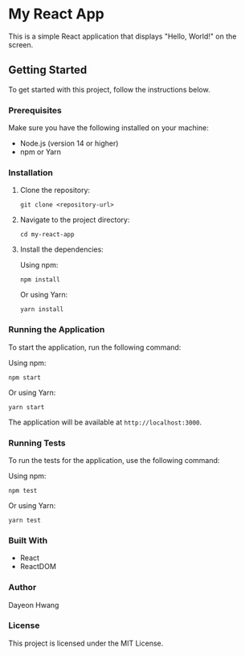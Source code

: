 # My React App

This is a simple React application that displays "Hello, World!" on the screen.

## Getting Started

To get started with this project, follow the instructions below.

### Prerequisites

Make sure you have the following installed on your machine:

- Node.js (version 14 or higher)
- npm or Yarn

### Installation

1. Clone the repository:

   ```
   git clone <repository-url>
   ```

2. Navigate to the project directory:

   ```
   cd my-react-app
   ```

3. Install the dependencies:

   Using npm:

   ```
   npm install
   ```

   Or using Yarn:

   ```
   yarn install
   ```

### Running the Application

To start the application, run the following command:

Using npm:

```
npm start
```

Or using Yarn:

```
yarn start
```

The application will be available at `http://localhost:3000`.

### Running Tests

To run the tests for the application, use the following command:

Using npm:

```
npm test
```

Or using Yarn:

```
yarn test
```

### Built With

- React
- ReactDOM

### Author

Dayeon Hwang

### License

This project is licensed under the MIT License.